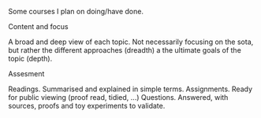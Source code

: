 Some courses I plan on doing/have done.

Content and focus

A broad and deep view of each topic. Not necessarily focusing on the sota, but rather the different approaches (dreadth) a the ultimate goals of the topic (depth). 

Assesment

Readings. Summarised and explained in simple terms.
Assignments. Ready for public viewing (proof read, tidied, ...)
Questions. Answered, with sources, proofs and toy experiments to validate.
